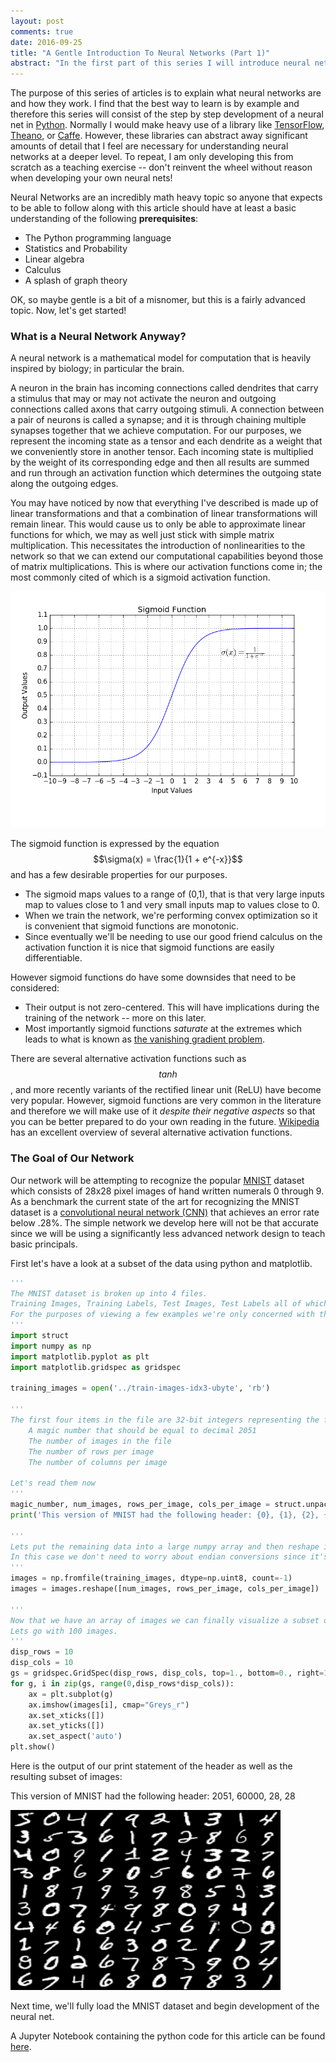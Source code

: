 ```yaml
---
layout: post
comments: true
date: 2016-09-25
title: "A Gentle Introduction To Neural Networks (Part 1)"
abstract: "In the first part of this series I will introduce neural networks and the MNIST dataset"
---
```


The purpose of this series of articles is to explain what neural networks are and how they work.
I find that the best way to learn is by example and therefore this series will consist of the step by step development of a neural net in [Python](http://www.python.org).
Normally I would make heavy use of a library like [TensorFlow](https://www.tensorflow.org), [Theano](http://deeplearning.net/software/theano/), or [Caffe](http://caffe.berkeleyvision.org).
However, these libraries can abstract away significant amounts of detail that I feel are necessary for understanding neural networks at a deeper level.
To repeat, I am only developing this from scratch as a teaching exercise -- don't reinvent the wheel without reason when developing your own neural nets!

Neural Networks are an incredibly math heavy topic so anyone that expects to be able to follow along with this article should have at least a basic understanding of the following **prerequisites**:

  * The Python programming language
  * Statistics and Probability
  * Linear algebra
  * Calculus
  * A splash of graph theory

OK, so maybe gentle is a bit of a misnomer, but this is a fairly advanced topic. Now, let's get started!

### What is a Neural Network Anyway?
A neural network is a mathematical model for computation that is heavily inspired by biology; in particular the brain.

A neuron in the brain has incoming connections called dendrites that carry a stimulus that may or may not activate the neuron and outgoing connections called axons that carry outgoing stimuli.
A connection between a pair of neurons is called a synapse; and it is through chaining multiple synapses together that we achieve computation.
For our purposes, we represent the incoming state as a tensor and each dendrite as a weight that we conveniently store in another tensor.
Each incoming state is multiplied by the weight of its corresponding edge and then all results are summed and run through an activation function which determines the outgoing state along the outgoing edges.

You may have noticed by now that everything I've described is made up of linear transformations and that a combination of linear transformations will remain linear.
This would cause us to only be able to approximate linear functions for which, we may as well just stick with simple matrix multiplication.
This necessitates the introduction of nonlinearities to the network so that we can extend our computational capabilities beyond those of matrix multiplications.
This is where our activation functions come in; the most commonly cited of which is a sigmoid activation function.

<img class="post-image" title="A Sigmoid Function" src="/public/images/a-gentle-introduction-to-neural-networks/sigmoid.png" />

The sigmoid function is expressed by the equation $$\sigma(x) = \frac{1}{1 + e^{-x}}$$ and has a few desirable properties for our purposes.
  * The sigmoid maps values to a range of (0,1), that is that very large inputs map to values close to 1 and very small inputs map to values close to 0.
  * When we train the network, we're performing convex optimization so it is convenient that sigmoid functions are monotonic.
  * Since eventually we'll be needing to use our good friend calculus on the activation function it is nice that sigmoid functions are easily differentiable.

However sigmoid functions do have some downsides that need to be considered:
  * Their output is not zero-centered. This will have implications during the training of the network -- more on this later.
  * Most importantly sigmoid functions *saturate* at the extremes which leads to what is known as [the vanishing gradient problem](https://en.wikipedia.org/wiki/Vanishing_gradient_problem).
  
There are several alternative activation functions such as $$tanh$$, and more recently variants of the rectified linear unit (ReLU) have become very popular.
However, sigmoid functions are very common in the literature and therefore we will make use of it *despite their negative aspects* so that you can be better prepared to do your own reading in the future.
[Wikipedia](https://en.wikipedia.org/wiki/Activation_function) has an excellent overview of several alternative activation functions.

### The Goal of Our Network
Our network will be attempting to recognize the popular [MNIST](http://yann.lecun.com/exdb/mnist/) dataset which consists of 28x28 pixel images of hand written numerals 0 through 9.
As a benchmark the current state of the art for recognizing the MNIST dataset is a [convolutional neural network (CNN)](http://cs231n.github.io/convolutional-networks/) that achieves an error rate below .28%.
The simple network we develop here will not be that accurate since we will be using a significantly less advanced network design to teach basic principals.

First let's have a look at a subset of the data using python and matplotlib.

~~~python
'''
The MNIST dataset is broken up into 4 files.
Training Images, Training Labels, Test Images, Test Labels all of which are stored in big endian format.
For the purposes of viewing a few examples we're only concerned with the training images file.
'''
import struct
import numpy as np
import matplotlib.pyplot as plt
import matplotlib.gridspec as gridspec

training_images = open('../train-images-idx3-ubyte', 'rb')

'''
The first four items in the file are 32-bit integers representing the following metadata:
    A magic number that should be equal to decimal 2051
    The number of images in the file
    The number of rows per image
    The number of columns per image

Let's read them now
'''
magic_number, num_images, rows_per_image, cols_per_image = struct.unpack('>IIII', training_images.read(16))
print('This version of MNIST had the following header: {0}, {1}, {2}, {3}'.format(magic_number, num_images, rows_per_image, cols_per_image))

'''
Lets put the remaining data into a large numpy array and then reshape it into a 3d array of 2d images.
In this case we don't need to worry about endian conversions since it's irrelevant for 8-bit integers.
'''
images = np.fromfile(training_images, dtype=np.uint8, count=-1)
images = images.reshape([num_images, rows_per_image, cols_per_image])

'''
Now that we have an array of images we can finally visualize a subset of them.
Lets go with 100 images.
'''
disp_rows = 10
disp_cols = 10
gs = gridspec.GridSpec(disp_rows, disp_cols, top=1., bottom=0., right=1., left=0., hspace=0., wspace=0.)
for g, i in zip(gs, range(0,disp_rows*disp_cols)):
    ax = plt.subplot(g)
    ax.imshow(images[i], cmap="Greys_r")
    ax.set_xticks([])
    ax.set_yticks([])
    ax.set_aspect('auto')
plt.show()
~~~

Here is the output of our print statement of the header as well as the resulting subset of images:

This version of MNIST had the following header: 2051, 60000, 28, 28

<img class="post-image" title="100 elements from MNIST" src="/public/images/a-gentle-introduction-to-neural-networks/100-elements-from-mnist.png" />

Next time, we'll fully load the MNIST dataset and begin development of the neural net.

A Jupyter Notebook containing the python code for this article can be found [here](https://github.com/brad-rathke/gentle-intro-to-neuralnets-part-1).

